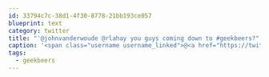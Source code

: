 ```yaml
---
id: 33794c7c-38d1-4f30-8778-21bb193ce057
blueprint: text
category: twitter
title: "'@johnvanderwoude @rlahay you guys coming down to #geekbeers?"
caption: '<span class="username username_linked">@<a href="https://twitter.com/johnvanderwoude" title="John Vander Woude">johnvanderwoude</a></span> <span class="username username_linked">@<a href="https://twitter.com/rlahay" title="Ryan Lahay">rlahay</a></span> you guys coming down to <span class="hashtag hashtag_local">#<a href="http://tweettemp.darylchymko.ca/?tag=geekbeers">geekbeers</a>?'
tags:
  - geekbeers
---
```

